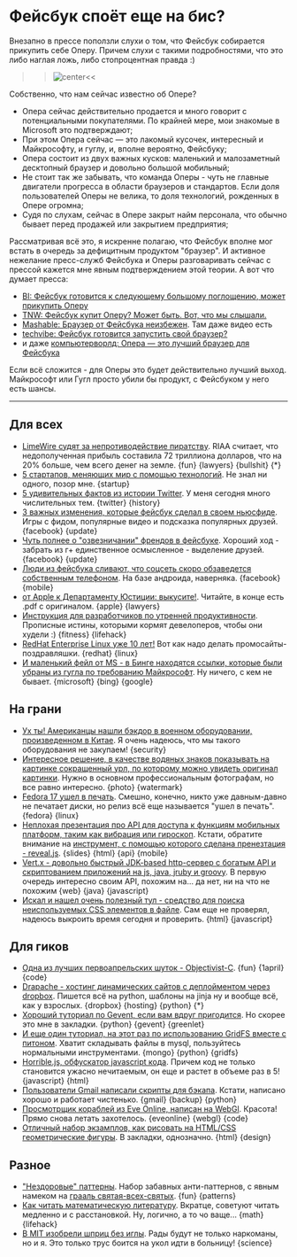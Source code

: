 # Фейсбук споёт еще на бис?

Внезапно в прессе поползли слухи о том, что Фейсбук собирается прикупить себе Оперу. Причем слухи с такими подробностями, что это либо наглая ложь, либо стопроцентная правда :)

>>![center](https://img.skitch.com/20120527-f9mwfemaxi5p85372c6xey6fic.png)<<

Собственно, что нам сейчас известно об Опере?

* Опера сейчас действительно продается и много говорит с потенциальными покупателями. По крайней мере, мои знакомые в Microsoft это подтверждают;
* При этом Опера сейчас — это лакомый кусочек, интересный и Майкрософту, и гуглу, и, вполне вероятно, Фейсбуку;
* Опера состоит из двух важных кусков: маленький и малозаметный десктопный браузер и довольно большой мобильный;
* Не стоит так же забывать, что команда Оперы - чуть не главные двигатели прогресса в области браузеров и стандартов. Если доля пользователей Оперы не велика, то доля технологий, рожденных в Опере огромна;
* Судя по слухам, сейчас в Опере закрыт найм персонала, что обычно бывает перед продажей или закрытием предприятия;

Рассматривая всё это, я искренне полагаю, что Фейсбук вполне мог встать в очередь за дефицитным продуктом "браузер". И активное нежелание пресс-служб Фейсбука и Оперы разговаривать сейчас с прессой кажется мне явным подтверждением этой теории. А вот что думает пресса:

* [BI: Фейсбук готовится к следующему большому поглощению, может прикупить Оперу](http://www.businessinsider.com/facebook-is-looking-at-another-big-acquisition-it-might-buy-web-browser-opera-2012-5)
* [TNW: Фейсбук купит Оперу? Может быть. Вот, что мы слышали.](http://thenextweb.com/insider/2012/05/25/facebook-to-acquire-browser-maker-opera-maybe-heres-what-we-know/)
* [Mashable: Браузер от Фейсбука неизбежен](http://mashable.com/2012/05/25/facebook-browser/). Там даже видео есть
* [techvibe: Фейсбук готовится запустить свой браузер?](http://www.techvibes.com/blog/is-facebook-going-to-launch-its-own-web-browser-2012-05-25)
* и даже [компьютерворлд: Опера — это лучший браузер для Фейсбука](http://www.computerworld.com/s/article/9227516/Opera_is_Facebook_s_best_browser_play)

Если всё сложится - для Оперы это будет действительно лучший выход. Майкрософт или Гугл просто убили бы продукт, с Фейсбуком у него есть шансы.

-----

## Для всех

* [LimeWire судят за непротиводействие пиратству](http://www.ultimate-guitar.com/news/industry_news/limewire_sued_for_more_money_than_exists_in_the_world.html?no_takeover). RIAA считает, что недополученная прибыль составила 72 триллиона долларов, что на 20% больше, чем всего денег на земле. {fun} {lawyers} {bullshit} {*}
* [5 стартапов, меняющих мир с помощью технологий](http://mashable.com/2012/05/26/world-at-work-9/). Не знал ни одного, позор мне. {startup}
* [5 удивительных фактов из истории Twitter](http://www.bitrebels.com/social/5-fascinating-facts-about-twitter%E2%80%99s-history/). У меня сегодня много числительных тем. {twitter} {history}
* [3 важных изменения, которые фейсбук сделал в своем ньюсфиде](http://www.simplyzesty.com/facebook/3-important-newsfeed-changes-that-facebook-launched-this-week/). Игры с фидом, популярные видео и подсказка популярных друзей. {facebook} {update}
* [Чуть полнее о "озвезничании" френдов в фейсбуке](http://mashable.com/2012/05/25/facebook-close-friends/). Хороший ход - забрать из г+ единственное осмысленное - выделение друзей. {facebook} {update}
* [Люди из фейсбука сливают, что соцсеть скоро обзаведется собственным телефоном](http://bits.blogs.nytimes.com/2012/05/27/facebook-tries-tries-again-on-a-smartphone/). На базе андроида, наверняка. {facebook} {mobile}
* [от Apple к Департаменту Юстиции: выкусите!](http://tech.fortune.cnn.com/2012/05/26/apple-to-doj-bite-me/?hpt=hp_t2). Читайте, в конце есть .pdf с оригиналом. {apple} {lawyers}
* [Инструкция для разработчиков по утренней продуктивности](http://www.etherealbits.com/?p=68). Прописные истины, которыми кормят девелоперов, чтобы они худели :) {fitness} {lifehack}
* [RedHat Enterprise Linux уже 10 лет!](http://www.redhat.com/10yearsofrhel/) Вот как надо делать промосайты-поздравляшки. {redhat} {linux}
* [И маленький фейл от MS - в Бинге находятся ссылки, которые были убраны из гугла по требованию Майкрософт](http://www.techdirt.com/articles/20120524/18190719071/odd-that-microsoft-demands-google-take-down-links-that-remain-bing.shtml). Ну ничего, с кем не бывает. {microsoft} {bing} {google}

## На грани
* [Ух ты! Американцы нашли бэкдор в военном оборудовании, произведенном в Китае](http://www.cl.cam.ac.uk/~sps32/sec_news.html#Assurance). Я очень надеюсь, что мы такого оборудования не закупаем! {security}
* [Интересное решение, в качестве водяных знаков показывать на картинке сокращенный урл, по которому можно увидеть оригинал картинки](http://www.gettyimages.com/Creative/Frontdoor/NewWatermark). Нужно в основном профессиональным фотографам, но все равно интересно. {photo} {watermark}
* [Fedora 17 ушел в печать](http://lists.fedoraproject.org/pipermail/devel-announce/2012-May/000933.html). Смешно, конечно, никто уже давным-давно не печатает диски, но релиз всё еще называется "ушел в печать". {fedora} {linux}
* [Неплохая презентация про API для доступа к функциям мобильных платформ, таким как вибрация или гироскоп](http://brian.io/slides/beyond-html5/). Кстати, обратите внимание на [инструмент, с помощью которого сделана пренезтация - reveal.js](https://github.com/hakimel/reveal.js). {slides} {html} {api} {mobile}
* [Vert.x - довольно быстрый JDK-based http-сервер с богатым API и скриптованием приложений на js, java, jruby и groovy](http://vertx.io/). В первую очередь интересно своим API, похожим на... да нет, ни на что не похожим {web} {java} {javascript}
* [Искал и нашел очень полезный тул - средство для поиска неиспользуемых CSS элементов в файле](https://github.com/brianleroux/css-slap-chop). Сам еще не проверял, надеюсь выкроить время сегодня и проверить. {html} {javascript}

## Для гиков
* [Одна из лучших первоапрельских шуток - Objectivist-C](http://fdiv.net/2012/04/01/objectivist-c). {fun} {1april} {code}
* [Drapache  - хостинг динамических сайтов с деплойментом через dropbox](http://get.drapache.com/). Пишется всё на python, шаблоны на jinja ну и вообще всё, как у взрослых. {dropbox} {hosting} {python} {*}
* [Хороший туториал по Gevent, если вам вдруг пригодится](http://sdiehl.github.com/gevent-tutorial/). Но скорее это мне в закладки. {python} {gevent} {greenlet}
* [И еще один туториал, на этот раз по использованию GridFS вместе с питоном](http://blog.pythonisito.com/2012/05/gridfs-mongodb-filesystem.html). Хватит складывать файлы в mysql, пользуйтесь нормальными инструментами. {mongo} {python} {gridfs}
* [Horrible.js, обфускатор javascript кода](https://github.com/TShadwell/Horrible.js). Причем код не только становится ужасно нечитаемым, он еще и растет в объеме раз в 5! {javascript} {html}
* [Пользователи Gmail написали скрипты для бэкапа](http://blog.jerodsanto.net/2012/05/back-that-gmail-up/). Кстати, написано хорошо и работает чистенько. {gmail} {backup} {python}
* [Просмотрщик кораблей из Eve Online, написан на WebGl](http://www.eveonline.com/universe/spaceships/). Красота! Прямо снова летать захотелось. {eveonline} {webgl} {code}
* [Отличный набор экзамплов, как рисовать на HTML/CSS  геометрические фигуры](http://css-tricks.com/examples/ShapesOfCSS/). В закладки, однозначно. {html} {design}

## Разное
* ["Нездоровые" паттерны](http://www.lsd.ic.unicamp.br/~oliva/fun/prog/resign-patterns). Набор забавных анти-паттернов, с явным намеком на [грааль святая-всех-святых](http://en.wikipedia.org/wiki/Design_Patterns). {fun} {patterns}
* [Как читать математическую литературу](http://web.stonehill.edu/compsci//History_Math/math-read.htm). Вкратце, советуют читать медленно и с расстановкой. Ну, логично, а то чо ваще... {math} {lifehack}
* [В MIT изобрели шприц без иглы](http://www.npr.org/blogs/health/2012/05/25/153697885/mit-builds-a-needle-free-drug-injector). Рады будут не только наркоманы, но и я. Это только трус боится на укол идти в больницу! {science}
